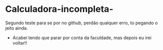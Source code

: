# Calculadora-incompleta-
Segundo teste para se por no github, perdão qualquer erro, to pegando o jeito ainda.

- Acabei tendo que parar por conta da faculdade, mas depois eu irei voltar!! 
